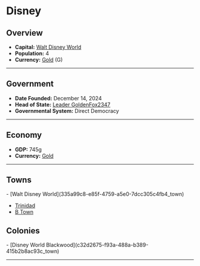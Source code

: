 <!--UNDEDITED FILE, remove this entire line if this file has been edited!-->
# <!--NAME-->Disney<!--NAME-->

## Overview

- **Capital:** <!--CAPITAL_LINK-->[Walt Disney World](335a99c8-e85f-4759-a5e0-7dcc305c4fb4_town)<!--CAPITAL_LINK-->
- **Population:** <!--POPULATION-->4<!--POPULATION-->
- **Currency:** <!--CURRENCY_LINK-->[Gold](Gold_currency)<!--CURRENCY_LINK--> (<!--CURRENCY_ABV-->G<!--CURRENCY_ABV-->)

---

## Government

- **Date Founded:** <!--FOUNDED-->December 14, 2024<!--FOUNDED-->
- **Head of State:** <!--LEADER_TITLE_LINK-->[Leader GoldenFox2347](GoldenFox2347_user)<!--LEADER_TITLE_LINK-->
- **Governmental System:** <!--GOVERNMENT-->Direct Democracy<!--GOVERNMENT-->

---

## Economy

- **GDP:** <!--GDP-->745g<!--GDP-->
- **Currency:** <!--CURRENCY_LINK-->[Gold](Gold_currency)<!--CURRENCY_LINK-->

---

## Towns

<!--TOWNS-->- [Walt Disney World](335a99c8-e85f-4759-a5e0-7dcc305c4fb4_town)
- [Trinidad](201c8e7e-5c06-435e-8fdc-6ca49fead1b8_town)
- [B Town](e95965ef-67f1-46e4-bb65-4dc00cd186f7_town)<!--TOWNS-->

## Colonies

<!--COLONIES-->- [Disney World Blackwood](c32d2675-f93a-488a-b389-415b2b8ac93c_town)<!--COLONIES-->

---